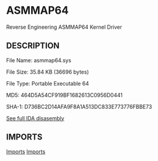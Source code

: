 # ASMMAP64
 Reverse Engineering ASMMAP64 Kernel Driver

 ## DESCRIPTION

File Name: asmmap64.sys

File Size: 35.84 KB (36696 bytes)

File Type: Portable Executable 64

MD5: 464D5A54CF919BF1682613C0956D0441

SHA-1: D736BC2D14AFA9F8A1A513DC833E773776FBBE73


[See full IDA disasembly](Driver%20Codes/ida.asm)




## IMPORTS

[Imports](imports1.png)
[Imports](imports2.png)